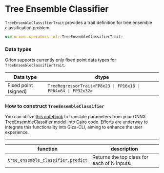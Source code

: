 # Tree Ensemble Classifier

`TreeEnsembleClassifierTrait` provides a trait definition for tree ensemble classification problem.

```rust
use orion::operators::ml::TreeEnsembleClassifierTrait;
```

### Data types

Orion supports currently only fixed point data types for `TreeEnsembleClassifierTrait`.

| Data type            | dtype                                                         |
| -------------------- | ------------------------------------------------------------- |
| Fixed point (signed) | `TreeRegressorTrait<FP8x23 \| FP16x16 \| FP64x64 \| FP32x32>` |

### How to construct `TreeEnsembleClassifier` 

You can utilize [this notebook](https://colab.research.google.com/drive/1qem56rUKJcNongXsLZ16_869q8395prz#scrollTo=V3qGW_kfXudk) to translate parameters from your ONNX TreeEnsembleClassifier model into Cairo code. Efforts are underway to integrate this functionality into Giza-CLI, aiming to enhance the user experience.


***

| function | description |
| --- | --- |
| [`tree_ensemble_classifier.predict`](tree_ensemble_classifier.predict.md) | Returns the top class for each of N inputs. |

